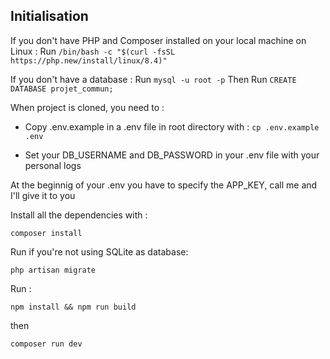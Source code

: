 ## Initialisation

If you don't have PHP and Composer installed on your local machine on Linux :
Run ```/bin/bash -c "$(curl -fsSL https://php.new/install/linux/8.4)" ```

If you don't have a database :
Run  ```mysql -u root -p```
Then Run ```CREATE DATABASE projet_commun; ```

When project is cloned, you need to :

- Copy .env.example in a .env file in root directory with : ```cp .env.example .env```

- Set your DB_USERNAME and DB_PASSWORD in your .env file with your personal logs

At the beginnig of your .env you have to specify the APP_KEY, call me and I'll give it to you

Install all the dependencies with :

```composer install```

Run if you're not using SQLite as database:

```php artisan migrate```

Run :

```npm install && npm run build```

then

```composer run dev```
